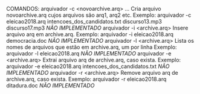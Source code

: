   COMANDOS:
  arquivador -c <novoarchive.arq> <arq1> <arq2> ...
  Cria arquivo novoarchive.arq cujos arquivos são arq1, arq2 etc.
  Exemplo:
  arquivador -c eleicao2018.arq intencoes_dos_candidatos.txt discurso13.mp3 discurso17.mp3
  *NÃO IMPLEMENTADO*
  arquivador -i <archive.arq> <arq>
  Insere arquivo arq em archive.arq.
  Exemplo:
  arquivador -i eleicao2018.arq democracia.doc
  *NÃO IMPLEMENTADO*
  arquivador -l <archive.arq>
  Lista os nomes de arquivos que estão em archive.arq, um por linha
  Exemplo:
  arquivador -l eleicao2018.arq
  *NÃO IMPLEMENTADO*
  arquivador -e <archive.arq> <arq>
  Extrai arquivo arq de archive.arq, caso exista.
  Exemplo:
  arquivador -e eleicao2018.arq intencoes_dos_candidatos.txt
  *NÃO IMPLEMENTADO*
  arquivador -r <archive.arq> <arq>
  Remove arquivo arq de archive.arq, caso exista.
  Exemplo:
  arquivador -r eleicao2018.arq ditadura.doc
  *NÃO IMPLEMENTADO*

